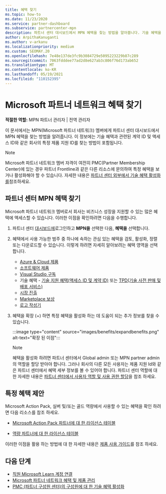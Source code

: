 ```yaml
---
title: 혜택 찾기
ms.topic: how-to
ms.date: 11/23/2020
ms.service: partner-dashboard
ms.subservice: partnercenter-mpn
description: 파트너 센터 대시보드에서 MPN 혜택을 찾는 방법을 알아봅니다. 기술 혜택을 위해 액세스 ID 및 계약 ID를 찾는 방법에 대한 정보를 포함합니다.
author: ArpithaKanuganti
ms.author: v-arkanu
ms.localizationpriority: medium
ms.custom: SEOMAY.20
ms.openlocfilehash: 7e48e137de3fc9b3084729e5095223229b87c289
ms.sourcegitcommit: 7063fdddee77ad2d8e627ab3c806f76d173ab652
ms.translationtype: MT
ms.contentlocale: ko-KR
ms.lasthandoff: 05/19/2021
ms.locfileid: "110152395"
---
```

# <a name="locate-your-microsoft-partner-network-benefits"></a>Microsoft 파트너 네트워크 혜택 찾기 

**적절한 역할:** MPN 파트너 관리자 | 전역 관리자

이 문서에서는 MPN(Microsoft 파트너 네트워크) 멤버에게 파트너 센터 대시보드에서 MPN 혜택을 찾는 방법을 알려줍니다. 이 정보에는 기술 혜택과 관련된 계약 ID 및 액세스 ID와 같은 회사의 특정 제품 지원 ID를 찾는 방법이 포함됩니다.

>[!NOTE]
> Microsoft 파트너 네트워크 멤버 자격이 여전히 PMC(Partner Membership Center)에 있는 경우 파트너 Frontline과 같은 다른 리소스에 문의하여 특정 혜택을 보거나 활성화해야 할 수 있습니다. 자세한 내용은 [파트너 센터 외부에서 기술 혜택 활성화를](partner-membership-center-tech-benefits-activate.md)참조하세요.

## <a name="find-your-mpn-benefits-in-partner-center"></a>파트너 센터 MPN 혜택 찾기

Microsoft 파트너 네트워크 멤버로서 회사는 비즈니스 성장을 지원할 수 있는 많은 혜택에 액세스할 수 있습니다. 이러한 이점을 확인하려면 다음을 수행합니다.

1. 파트너 센터 [대시보드에](https://partner.microsoft.com/dashboard/home)로그인하고 **MPN을** 선택한 다음, **혜택을** 선택합니다.

2. 혜택에서 사용 가능한 범주 중 하나에 속하는 관심 있는 혜택을 검토, 활성화, 정렬 또는 다운로드할 수 있습니다. 이렇게 하려면 자세히 알아보려는 혜택 영역을 선택합니다.

   - [Azure & Cloud 제품](mpn-benefits-azure-cloud.md)
   - [소프트웨어 제품](mpn-benefits-software.md)
   - [Visual Studio 구독](mpn-benefits-visual-studio.md)
   - 기술 혜택 - [기술 지원 혜택(액세스 ID 및 계약 ID)](mpn-benefits-technical-support.md) 또는 [TPD(기술 사전 판매 및 배포 서비스)](technical-benefits.md)
   - [시장 진출](mpn-learn-about-go-to-market-benefits.md)
   - [Marketplace 보상](marketplace-rewards.md)
   - [로고 작성기](mpn-logo-builder.md)

3. 혜택을 확장 (+) 하면 특정 혜택을 활성화 하는 데 도움이 되는 추가 정보를 찾을 수 있습니다.

   :::image type="content" source="images/benefits/expandbenefits.png" alt-text="확장 된 이점":::

   > [!NOTE]
   > 혜택을 활성화 하려면 파트너 센터에서 Global admin 또는 MPN partner admin의 역할을 할당 받아야 합니다. 그러나 회사의 다른 모든 사용자는 제품 지원 Id와 같은 파트너 센터에서 혜택 세부 정보를 볼 수 있어야 합니다. 파트너 센터 역할에 대 한 자세한 내용은 [파트너 센터에서 사용자 역할 및 사용 권한 할당](permissions-overview.md)을 참조 하세요.

## <a name="specific-benefit-offers"></a>특정 혜택 제안

Microsoft Action Pack, 실버 및/또는 골드 역량에서 사용할 수 있는 혜택을 확인 하려면 다음 리소스를 참조 하세요.

- [Microsoft Action Pack 파트너에 대 한 라이선스 테이블](https://assetsprod.microsoft.com/en-us/microsoft-action-pack-license-table.pdf)

- [역량 파트너에 대 한 라이선스 테이블](https://assetsprod.microsoft.com/mpn-maps-software-iur-competency-license-table.docx)

이러한 이점을 활용 하는 방법에 대 한 자세한 내용은 [제품 사용 가이드](https://assets.microsoft.com/MPN-MAPS-Product-Usage-Guide.pdf)를 참조 하세요.

## <a name="next-steps"></a>다음 단계

- [직원 Microsoft Learn 계정 연결](ms-learn-associate.md)
- [Microsoft 파트너 네트워크 혜택 및 제품 관리](manage-your-partner-network-benefits.md)
- [PMC (파트너 구성원 센터)의 구성원에 대 한 기술 혜택 활성화](partner-membership-center-tech-benefits-activate.md)
